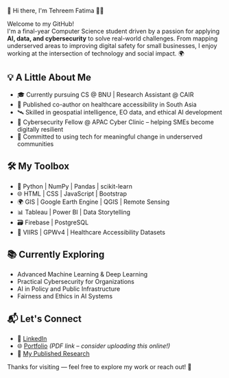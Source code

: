 🌸 Hi there, I'm Tehreem Fatima 👩‍💻

Welcome to my GitHub!  
I'm a final-year Computer Science student driven by a passion for applying **AI, data, and cybersecurity** to solve real-world challenges. From mapping underserved areas to improving digital safety for small businesses, I enjoy working at the intersection of technology and social impact. 🌍

## 💡 A Little About Me
- 🎓 Currently pursuing CS @ BNU | Research Assistant @ CAIR
- 📝 Published co-author on healthcare accessibility in South Asia  
- 🛰️ Skilled in geospatial intelligence, EO data, and ethical AI development  
- 🔐 Cybersecurity Fellow @ APAC Cyber Clinic – helping SMEs become digitally resilient  
- 🤝 Committed to using tech for meaningful change in underserved communities

## 🛠️ My Toolbox
- 🐍 Python | NumPy | Pandas | scikit-learn  
- 🌐 HTML | CSS | JavaScript | Bootstrap  
- 🌍 GIS | Google Earth Engine | QGIS | Remote Sensing  
- 📊 Tableau | Power BI | Data Storytelling  
- 🗃️ Firebase | PostgreSQL  
- 📡 VIIRS | GPWv4 | Healthcare Accessibility Datasets

## 📚 Currently Exploring
- Advanced Machine Learning & Deep Learning  
- Practical Cybersecurity for Organizations  
- AI in Policy and Public Infrastructure  
- Fairness and Ethics in AI Systems

## 📬 Let's Connect
- 💼 [LinkedIn](https://www.linkedin.com/in/tehreemf)  
- 🌐 [Portfolio](file:///Users/apple/Downloads/Copy%20of%20tehreemmfatima.pdf) *(PDF link – consider uploading this online!)*  
- 📄 [My Published Research](https://arxiv.org/pdf/2409.14194)

Thanks for visiting — feel free to explore my work or reach out! 💫
